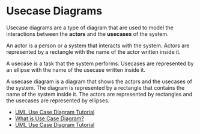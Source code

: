 # Usecase Diagrams

Usecase diagrams are a type of diagram that are used to model the interactions between the **actors** and the **usecases** of the system.

An actor is a person or a system that interacts with the system. Actors are represented by a rectangle with the name of the actor written inside it.

A usecase is a task that the system performs. Usecases are represented by an ellipse with the name of the usecase written inside it.

A usecase diagram is a diagram that shows the actors and the usecases of the system. The diagram is represented by a rectangle that contains the name of the system inside it. The actors are represented by rectangles and the usecases are represented by ellipses.

- [UML Use Case Diagram Tutorial](https://www.lucidchart.com/pages/uml-use-case-diagram)
- [What is Use Case Diagram?](https://www.visual-paradigm.com/guide/uml-unified-modeling-language/what-is-use-case-diagram/)
- [UML Use Case Diagram Tutorial](https://www.youtube.com/watch?v=zid-MVo7M-E)
